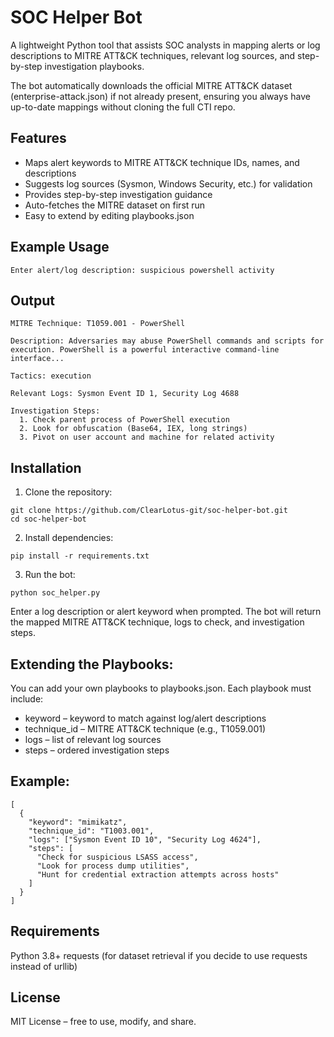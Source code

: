 # SOC Helper Bot

A lightweight Python tool that assists SOC analysts in mapping alerts or log descriptions to MITRE ATT&CK techniques, relevant log sources, and step-by-step investigation playbooks.

The bot automatically downloads the official MITRE ATT&CK dataset (enterprise-attack.json) if not already present, ensuring you always have up-to-date mappings without cloning the full CTI repo.

## Features

- Maps alert keywords to MITRE ATT&CK technique IDs, names, and descriptions
- Suggests log sources (Sysmon, Windows Security, etc.) for validation
- Provides step-by-step investigation guidance
- Auto-fetches the MITRE dataset on first run
- Easy to extend by editing playbooks.json

## Example Usage

`Enter alert/log description: suspicious powershell activity`

## Output

```
MITRE Technique: T1059.001 - PowerShell

Description: Adversaries may abuse PowerShell commands and scripts for execution. PowerShell is a powerful interactive command-line interface...

Tactics: execution

Relevant Logs: Sysmon Event ID 1, Security Log 4688

Investigation Steps:
  1. Check parent process of PowerShell execution
  2. Look for obfuscation (Base64, IEX, long strings)
  3. Pivot on user account and machine for related activity
```

## Installation

1. Clone the repository:


```
git clone https://github.com/ClearLotus-git/soc-helper-bot.git
cd soc-helper-bot
```
2. Install dependencies:

```
pip install -r requirements.txt
```

3. Run the bot:

```
python soc_helper.py
```
Enter a log description or alert keyword when prompted.
The bot will return the mapped MITRE ATT&CK technique, logs to check, and investigation steps.

## Extending the Playbooks:

You can add your own playbooks to playbooks.json.
Each playbook must include:

- keyword – keyword to match against log/alert descriptions
- technique_id – MITRE ATT&CK technique (e.g., T1059.001)
- logs – list of relevant log sources
- steps – ordered investigation steps

## Example:

```
[
  {
    "keyword": "mimikatz",
    "technique_id": "T1003.001",
    "logs": ["Sysmon Event ID 10", "Security Log 4624"],
    "steps": [
      "Check for suspicious LSASS access",
      "Look for process dump utilities",
      "Hunt for credential extraction attempts across hosts"
    ]
  }
]
```

## Requirements

Python 3.8+
requests (for dataset retrieval if you decide to use requests instead of urllib)

## License
MIT License – free to use, modify, and share.







